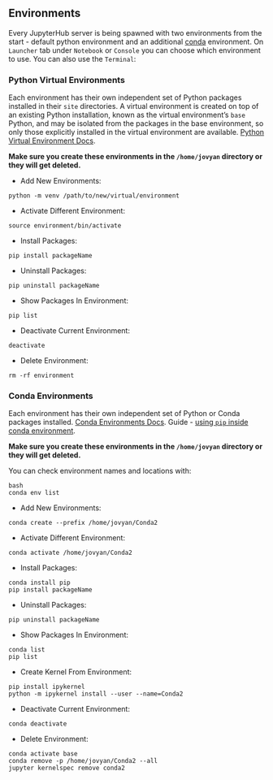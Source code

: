 ## Environments

Every JupyterHub server is being spawned with two environments from the start - default python environment and an additional <a href="https://conda.io/projects/conda/en/latest/user-guide/index.html" target="_blank">conda</a> environment. On `Launcher` tab under `Notebook` or `Console` you can choose which environment to use. You can also use the `Terminal`:

### Python Virtual Environments

Each environment has their own independent set of Python packages installed in their `site` directories. A virtual environment is created on top of an existing Python installation, known as the virtual environment’s `base` Python, and may be isolated from the packages in the base environment, so only those explicitly installed in the virtual environment are available. <a href="https://packaging.python.org/en/latest/guides/installing-using-pip-and-virtual-environments/#creating-a-virtual-environment" target="_blank">Python Virtual Environment Docs</a>.

**Make sure you create these environments in the `/home/jovyan` directory or they will get deleted.**

- Add New Environments:
```
python -m venv /path/to/new/virtual/environment
```

- Activate Different Environment:
```
source environment/bin/activate
```

- Install Packages:
```
pip install packageName
```

- Uninstall Packages:
```
pip uninstall packageName
```

- Show Packages In Environment:
```
pip list
```

- Deactivate Current Environment:
```
deactivate
```

- Delete Environment:
```
rm -rf environment
```

### Conda Environments

Each environment has their own independent set of Python or Conda packages installed. <a href="https://conda.io/projects/conda/en/latest/user-guide/tasks/manage-environments.html" target="_blank">Conda Environments Docs</a>. Guide - <a href="https://docs.conda.io/projects/conda/en/latest/user-guide/tasks/manage-pkgs.html#installing-non-conda-packages" target="_blank">using `pip` inside conda environment</a>.

**Make sure you create these environments in the `/home/jovyan` directory or they will get deleted.**

You can check environment names and locations with:
```
bash
conda env list
```

- Add New Environments:
```
conda create --prefix /home/jovyan/Conda2
```

- Activate Different Environment:
```
conda activate /home/jovyan/Conda2
```

- Install Packages:
```
conda install pip
pip install packageName
```

- Uninstall Packages:
```
pip uninstall packageName
```

- Show Packages In Environment:
```
conda list
pip list
```

- Create Kernel From Environment:
```
pip install ipykernel
python -m ipykernel install --user --name=Conda2
```

- Deactivate Current Environment:
```
conda deactivate
```

- Delete Environment:
```
conda activate base
conda remove -p /home/jovyan/Conda2 --all
jupyter kernelspec remove conda2
```